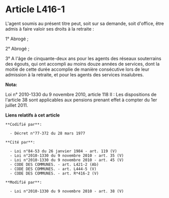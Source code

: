 # Article L416-1

L'agent soumis au présent titre peut, soit sur sa demande, soit d'office, être admis à faire valoir ses droits à la
retraite :

1° Abrogé ;

2° Abrogé ;

3° A l'âge de cinquante-deux  ans pour les agents des réseaux souterrains des égouts, qui ont accompli au moins douze années
de services, dont la moitié de cette durée accomplie de manière consécutive lors de leur admission à la retraite, et pour les
agents des services insalubres.

**Nota:**

Loi n° 2010-1330 du 9 novembre 2010, article 118 II : Les dispositions de l'article 38 sont applicables aux pensions prenant
effet à compter du 1er juillet 2011.

**Liens relatifs à cet article**

	**Codifié par**:

	  - Décret n°77-372 du 28 mars 1977

	**Cité par**:

	  - Loi n°84-53 du 26 janvier 1984 - art. 119 (V)
	  - Loi n°2010-1330 du 9 novembre 2010 - art. 35 (V)
	  - Loi n°2010-1330 du 9 novembre 2010 - art. 45 (V)
	  - CODE DES COMMUNES. - art. L421-2 (Ab)
	  - CODE DES COMMUNES. - art. L444-5 (V)
	  - CODE DES COMMUNES. - art. R*416-2 (V)

	**Modifié par**:

	  - Loi n°2010-1330 du 9 novembre 2010 - art. 38 (V)
